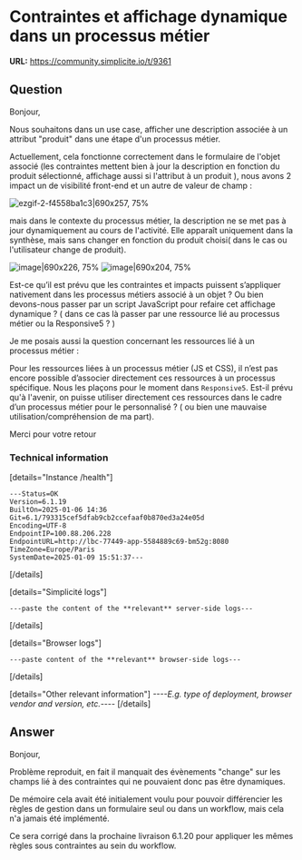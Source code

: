 # Contraintes et affichage dynamique dans un processus métier

**URL:** https://community.simplicite.io/t/9361

## Question
Bonjour,

Nous souhaitons dans un use case, afficher une description associée à un attribut "produit" dans une étape d'un processus métier.

Actuellement, cela fonctionne correctement dans le formulaire de l'objet associé (les contraintes mettent bien à jour la description en fonction du produit sélectionné, affichage aussi si l'attribut à un produit ), nous avons 2 impact un de visibilité front-end et un autre de valeur de champ :

![ezgif-2-f4558ba1c3|690x257, 75%](upload://waeZyKLHQqX7dAcSdKtUtosdaRl.gif)


mais dans le contexte du processus métier, la description ne se met pas à jour dynamiquement au cours de l'activité.
Elle apparaît uniquement dans la synthèse, mais sans changer en fonction du produit choisi( dans le cas ou l'utilisateur change de produit).

![image|690x226, 75%](upload://8BenaILeiUrjkeaqWlhuGUmXPPQ.png)
![image|690x204, 75%](upload://lIDNIzIr6NDhOOLeCWJE4azvWr9.png)


Est-ce qu’il est prévu que les contraintes et impacts puissent s’appliquer nativement dans les processus métiers associé à un objet ? Ou bien devons-nous passer par un script JavaScript pour refaire cet affichage dynamique ? ( dans ce cas là passer par une ressource lié au processus métier ou la Responsive5 ? )

Je me posais aussi la question concernant les ressources lié à un processus métier :

Pour les ressources liées à un processus métier (JS et CSS), il n’est pas encore possible d’associer directement ces ressources à un processus spécifique. Nous les plaçons pour le moment dans `Responsive5`. Est-il prévu qu'à l'avenir, on puisse utiliser directement ces ressources dans le cadre d’un processus métier pour le personnalisé ? ( ou bien une mauvaise utilisation/compréhension de ma part).

Merci pour votre retour 

### Technical information

[details="Instance /health"]
```text
---Status=OK
Version=6.1.19
BuiltOn=2025-01-06 14:36
Git=6.1/793315cef5dfab9cb2ccefaaf0b870ed3a24e05d
Encoding=UTF-8
EndpointIP=100.88.206.228
EndpointURL=http://lbc-77449-app-5584889c69-bm52g:8080
TimeZone=Europe/Paris
SystemDate=2025-01-09 15:51:37---
```
[/details]

[details="Simplicité logs"]
```text
---paste the content of the **relevant** server-side logs---
```
[/details]

[details="Browser logs"]
```text
---paste content of the **relevant** browser-side logs---
```
[/details]

[details="Other relevant information"]
*----E.g. type of deployment, browser vendor and version, etc.----*
[/details]

## Answer
Bonjour,

Problème reproduit, en fait il manquait des évènements "change" sur les champs lié à des contraintes qui ne pouvaient donc pas être dynamiques. 

De mémoire cela avait été initialement voulu pour pouvoir différencier les règles de gestion dans un formulaire seul ou dans un workflow, mais cela n'a jamais été implémenté.

Ce sera corrigé dans la prochaine livraison 6.1.20 pour appliquer les mêmes règles sous contraintes au sein du workflow.

